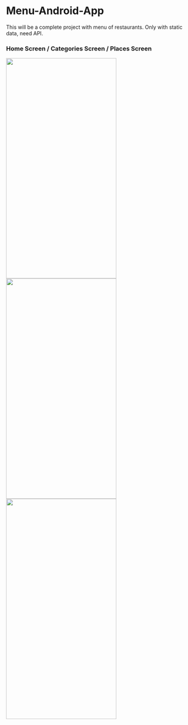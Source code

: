 # Menu-Android-App
This will be a complete project with menu of restaurants. Only with static data, need API.

### Home Screen / Categories Screen / Places Screen

<a target='_blank'><img class='header-img' width=300px height=600px src='https://raw.githubusercontent.com/MtsRovari/Menu-Android-App/master/screenshots/Screen%20Shot%202019-06-16%20at%2020.41.34.png' /><img class='header-img' width=300px height=600px src='https://raw.githubusercontent.com/MtsRovari/Menu-Android-App/master/screenshots/Screen%20Shot%202019-06-16%20at%2020.41.57.png' /><img class='header-img' width=300px height=600px src='https://raw.githubusercontent.com/MtsRovari/Menu-Android-App/master/screenshots/Screen%20Shot%202019-06-16%20at%2020.42.05.png' /></a>
